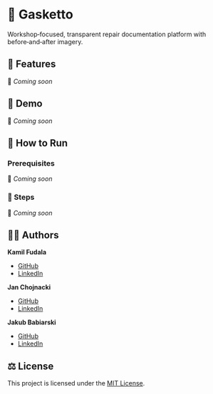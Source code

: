 # 🔧 Gasketto

Workshop‑focused, transparent repair documentation platform with before‑and‑after imagery.

## 📌 Features

📌 _Coming soon_

## 👀 Demo

👀 _Coming soon_

## 🚀 How to Run

### Prerequisites

🚀 _Coming soon_

### 🔢 Steps

🔢 _Coming soon_

## 🙋‍♂️ Authors

**Kamil Fudala**

- [GitHub](https://github.com/FreakyF)
- [LinkedIn](https://www.linkedin.com/in/kamil-fudala/)

**Jan Chojnacki**

- [GitHub](https://github.com/Jan-Chojnacki)
- [LinkedIn](https://www.linkedin.com/in/jan-chojnacki-772b0530a/)

**Jakub Babiarski**

- [GitHub](https://github.com/JakubKross)
- [LinkedIn](https://www.linkedin.com/in/jakub-babiarski-751611304/)

## ⚖️ License

This project is licensed under the [MIT License](LICENSE).
